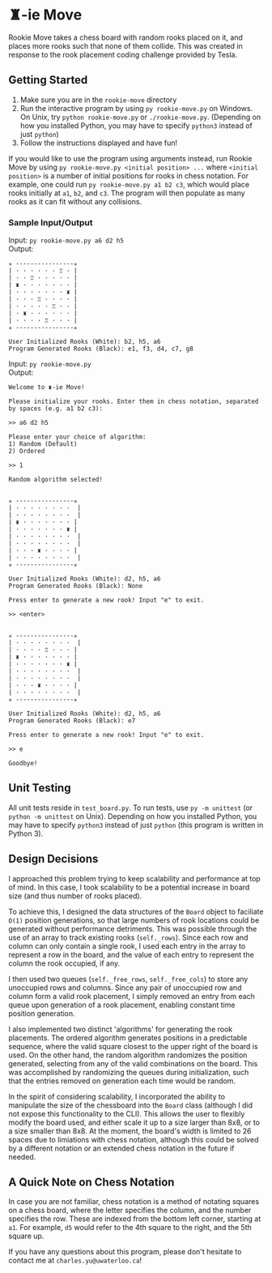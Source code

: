# &#9820;-ie Move
Rookie Move takes a chess board with random rooks placed on it, and places more rooks such that none of them collide. This was created in response to the rook placement coding challenge provided by Tesla. 

## Getting Started 
1. Make sure you are in the `rookie-move` directory
2. Run the interactive program by using `py rookie-move.py` on Windows. On Unix, try `python rookie-move.py` or `./rookie-move.py`. (Depending on how you installed Python, you may have to specify `python3` instead of just `python`)
3. Follow the instructions displayed and have fun!

If you would like to use the program using arguments instead, run Rookie Move by using `py rookie-move.py <initial position> ...` where `<initial position>` is a number of initial positions for rooks in chess notation. For example, one could run `py rookie-move.py a1 b2 c3`, which would place rooks initially at `a1`, `b2`, and `c3`. The program will then populate as many rooks as it can fit without any collisions.

### Sample Input/Output
Input: `py rookie-move.py a6 d2 h5`  
Output: 
```
✯ ----------------✯  
| · · · · · · ♖ · |  
| · · ♖ · · · · · |  
| ♜ · · · · · · · |  
| · · · · · · · ♜ |  
| · · · ♖ · · · · |  
| · · · · · ♖ · · |  
| · ♜ · · · · · · |  
| · · · · ♖ · · · |  
✯ ----------------✯  

User Initialized Rooks (White): b2, h5, a6
Program Generated Rooks (Black): e1, f3, d4, c7, g8
```

Input: `py rookie-move.py`  
Output:
```
Welcome to ♜-ie Move!

Please initialize your rooks. Enter them in chess notation, separated by spaces (e.g. a1 b2 c3):

>> a6 d2 h5

Please enter your choice of algorithm:
1) Random (Default)
2) Ordered

>> 1

Random algorithm selected!


✯ ----------------✯
| · · · · · · · ·  |
| · · · · · · · ·  |
| ♜ · · · · · · · |
| · · · · · · · ♜ |
| · · · · · · · ·  |
| · · · · · · · ·  |
| · · · ♜ · · · · |
| · · · · · · · ·  |
✯ ----------------✯

User Initialized Rooks (White): d2, h5, a6
Program Generated Rooks (Black): None

Press enter to generate a new rook! Input "e" to exit.

>> <enter>


✯ ----------------✯
| · · · · · · · ·  |
| · · · · ♖ · · · |
| ♜ · · · · · · · |
| · · · · · · · ♜ |
| · · · · · · · ·  |
| · · · · · · · ·  |
| · · · ♜ · · · · |
| · · · · · · · ·  |
✯ ----------------✯

User Initialized Rooks (White): d2, h5, a6
Program Generated Rooks (Black): e7

Press enter to generate a new rook! Input "e" to exit.

>> e

Goodbye!
```

## Unit Testing
All unit tests reside in `test_board.py`. To run tests, use `py -m unittest` (or `python -m unittest` on Unix). Depending on how you installed Python, you may have to specify `python3` instead of just `python` (this program is written in Python 3).

## Design Decisions
I approached this problem trying to keep scalability and performance at top of mind. In this case, I took scalability to be a potential increase in board size (and thus number of rooks placed).  

To achieve this, I designed the data structures of the `Board` object to faciliate `O(1)` position generations, so that large numbers of rook locations could be generated without performance detriments. This was possible through the use of an array to track existing rooks (`self._rows`). Since each row and column can only contain a single rook, I used each entry in the array to represent a row in the board, and the value of each entry to represent the column the rook occupied, if any.  

I then used two queues (`self._free_rows`, `self._free_cols`) to store any unoccupied rows and columns. Since any pair of unoccupied row and column form a valid rook placement, I simply removed an entry from each queue upon generation of a rook placement, enabling constant time position generation.  

I also implemented two distinct 'algorithms' for generating the rook placements. The ordered algorithm generates positions in a predictable sequence, where the valid square closest to the upper right of the board is used. On the other hand, the random algorithm randomizes the position generated, selecting from any of the valid combinations on the board. This was accomplished by randomizing the queues during initialization, such that the entries removed on generation each time would be random.  

In the spirit of considering scalability, I incorporated the ability to manipulate the size of the chessboard into the `Board` class (although I did not expose this functionality to the CLI). This allows the user to flexibly modify the board used, and either scale it up to a size larger than 8x8, or to a size smaller than 8x8. At the moment, the board's width is limited to 26 spaces due to limiations with chess notation, although this could be solved by a different notation or an extended chess notation in the future if needed. 

## A Quick Note on Chess Notation
In case you are not familiar, chess notation is a method of notating squares on a chess board, where the letter specifies the column, and the number specifies the row. These are indexed from the bottom left corner, starting at `a1`. For example, `d5` would refer to the 4th square to the right, and the 5th square up.  

If you have any questions about this program, please don't hesitate to contact me at `charles.yu@uwaterloo.ca`!
